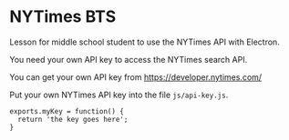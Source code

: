 # NYTimes BTS

Lesson for middle school student to use the NYTimes API with Electron.

You need your own API key to access the NYTimes search API.

You can get your own API key from https://developer.nytimes.com/

Put your own NYTimes API key into the file `js/api-key.js`.


    exports.myKey = function() {
      return 'the key goes here';  
    }

